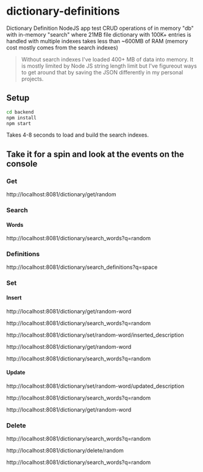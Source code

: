 # dictionary-definitions
Dictionary Definition NodeJS app test CRUD operations of in memory "db" with in-memory "search" where 21MB file dictionary with 100K+ entries is handled with multiple indexes takes less than ~600MB of RAM (memory cost mostly comes from the search indexes)

> Without search indexes I've loaded 400+ MB of data into memory. It is mostly limited by Node JS string length limit but I've figureout ways to get around that by saving the JSON differently in my personal projects.

## Setup

```sh
cd backend
npm install
npm start
```

Takes 4-8 seconds to load and build the search indexes.


## Take it for a spin and look at the events on the console

### Get
http://localhost:8081/dictionary/get/random


### Search
#### Words
http://localhost:8081/dictionary/search_words?q=random

### Definitions
http://localhost:8081/dictionary/search_definitions?q=space


### Set
#### Insert

http://localhost:8081/dictionary/get/random-word

http://localhost:8081/dictionary/search_words?q=random

http://localhost:8081/dictionary/set/random-word/inserted_description

http://localhost:8081/dictionary/get/random-word

http://localhost:8081/dictionary/search_words?q=random

#### Update

http://localhost:8081/dictionary/set/random-word/updated_description

http://localhost:8081/dictionary/search_words?q=random

http://localhost:8081/dictionary/get/random-word


### Delete

http://localhost:8081/dictionary/search_words?q=random

http://localhost:8081/dictionary/delete/random

http://localhost:8081/dictionary/search_words?q=random

